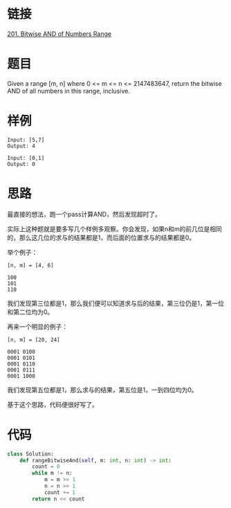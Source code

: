 # 链接
[201. Bitwise AND of Numbers Range](https://leetcode.com/problems/bitwise-and-of-numbers-range/)

# 题目
Given a range [m, n] where 0 <= m <= n <= 2147483647, return the bitwise AND of all numbers in this range, inclusive.

# 样例
```
Input: [5,7]
Output: 4
```

```
Input: [0,1]
Output: 0
```

# 思路
最直接的想法，跑一个pass计算AND，然后发现超时了。

实际上这种题就是要多写几个样例多观察。你会发现，如果n和m的前几位是相同的，那么这几位的求与的结果都是1，而后面的位置求与的结果都是0。

举个例子：
```
[n, m] = [4, 6]

100
101
110
```

我们发现第三位都是1，那么我们便可以知道求与后的结果，第三位仍是1，第一位和第二位均为0。

再来一个明显的例子：
```
[n, m] = [20, 24]

0001 0100
0001 0101
0001 0110
0001 0111
0001 1000
```

我们发现第五位都是1，那么求与的结果，第五位是1，一到四位均为0。

基于这个思路，代码便很好写了。

# 代码
```python
class Solution:
    def rangeBitwiseAnd(self, m: int, n: int) -> int:
        count = 0
        while m != n:
            m = m >> 1
            n = n >> 1
            count += 1
        return n << count
```